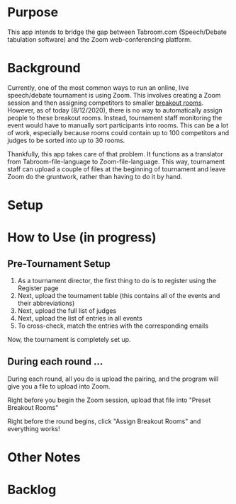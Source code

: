 # Purpose
This app intends to bridge the gap between Tabroom.com (Speech/Debate tabulation software) and the Zoom web-conferencing platform.

# Background
Currently, one of the most common ways to run an online, live speech/debate tournament is using Zoom.  This involves creating a Zoom session and then assigning competitors to smaller [breakout rooms](https://support.zoom.us/hc/en-us/articles/206476093-Enabling-breakout-rooms).  However, as of today (8/12/2020), there is no way to automatically assign people to these breakout rooms.  Instead, tournament staff monitoring the event would have to manually sort participants into rooms.  This can be a lot of work, especially because rooms could contain up to 100 competitors and judges to be sorted into up to 30 rooms.

Thankfully, this app takes care of that problem.  It functions as a translator from Tabroom-file-language to Zoom-file-language.  This way, tournament staff can upload a couple of files at the beginning of tournament and leave Zoom do the gruntwork, rather than having to do it by hand.

# Setup



# How to Use (in progress)

## Pre-Tournament Setup
1. As a tournament director, the first thing to do is to register using the Register page
2. Next, upload the tournament table (this contains all of the events and their abbreviations)
3. Next, upload the full list of judges
4. Next, upload the list of entries in all events
5. To cross-check, match the entries with the corresponding emails

Now, the tournament is completely set up.


## During each round ...
During each round, all you do is upload the pairing, and the program will give you a file to upload into Zoom.

Right before you begin the Zoom session, upload that file into "Preset Breakout Rooms"

Right before the round begins, click "Assign Breakout Rooms" and everything works!


# Other Notes




# Backlog

